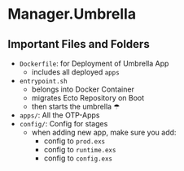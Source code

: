 # Manager.Umbrella

## Important Files and Folders

* `Dockerfile`: for Deployment of Umbrella App
  * includes all deployed `apps`
* `entrypoint.sh`
  * belongs into Docker Container
  * migrates Ecto Repository on Boot
  * then starts the umbrella ☂ 
* `apps/`: All the OTP-Apps
* `config/`: Config for stages
  * when adding new app, make sure you add:
    * config to `prod.exs`
    * config to `runtime.exs`
    * config to `config.exs`
